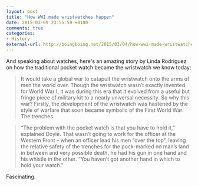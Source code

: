 ```yaml
---
layout: post
title: "How WWI made wristwatches happen"
date: 2015-03-09 23:55:59 +0100
comments: true
categories: 
- History
external-url: http://boingboing.net/2015/03/04/how-wwi-made-wristwatches-happ.html
---
```


And speaking about watches, here's an amazing story by Linda Rodriguez on how the traditional pocket watch became the wristwatch we know today:

> It would take a global war to catapult the wristwatch onto the arms of men the world over. Though the wristwatch wasn’t exactly invented for World War I, it was during this era that it evolved from a useful but fringe piece of military kit to a nearly universal necessity. So why this war? Firstly, the development of the wristwatch was hastened by the style of warfare that soon became symbolic of the First World War: The trenches.

> “The problem with the pocket watch is that you have to hold it,” explained Doyle. That wasn’t going to work for the officer at the Western Front – when an officer lead his men “over the top”, leaving the relative safety of the trenches for the pock-marked no man’s land in between and very possible death, he had his gun in one hand and his whistle in the other. “You haven’t got another hand in which to hold your watch.”

Fascinating. 
